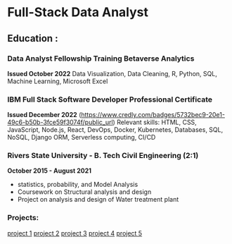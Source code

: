 # __Full-Stack Data Analyst__


## Education :

### Data Analyst Fellowship Training Betaverse Analytics 
__Issued October 2022__
Data Visualization, Data Cleaning, R, Python, SQL, Machine Learning, Microsoft Excel


### IBM Full Stack Software Developer Professional Certificate 
__Issued December 2022__
(https://www.credly.com/badges/5732bec9-20e1-49c6-b50b-3fce59f3074f/public_url)
Relevant skills: HTML, CSS, JavaScript,  Node.js, React,  DevOps, Docker, Kubernetes,  Databases, SQL, NoSQL, Django ORM, Serverless computing, CI/CD

### Rivers State University  - B. Tech Civil Engineering (2:1)
__October 2015 - August 2021__
- statistics, probability, and Model Analysis
- Coursework on Structural analysis and design
- Project on analysis and design of Water treatment plant



### Projects:
[project 1](https://github.com/Kreeeva/final-cloud-app-with-database.git)
[project 2](https://github.com/Kreeeva/simple-jupyter-note-book.git)
[project 3](https://github.com/Kreeeva/cazgi-IBM-Watson-NLU-Project.git)
[project 4]()
[project 5]()
